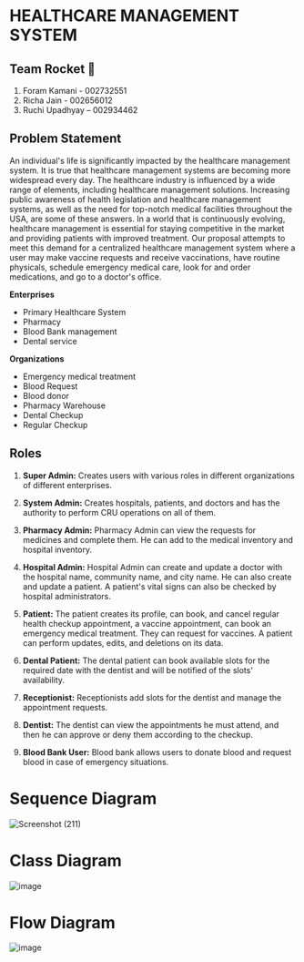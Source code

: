 # HEALTHCARE MANAGEMENT SYSTEM

## Team Rocket 🚀

1. Foram Kamani - 002732551
2. Richa Jain - 002656012 
3. Ruchi Upadhyay – 002934462

## Problem Statement

An individual's life is significantly impacted by the healthcare management system. It is true that healthcare management systems are becoming more widespread every day. The healthcare industry is influenced by a wide range of elements, including healthcare management solutions. Increasing public awareness of health legislation and healthcare management systems, as well as the need for top-notch medical facilities throughout the USA, are some of these answers. In a world that is continuously evolving, healthcare management is essential for staying competitive in the market and providing patients with improved treatment. Our proposal attempts to meet this demand for a centralized healthcare management system where a user may make vaccine requests and receive vaccinations, have routine physicals, schedule emergency medical care, look for and order medications, and go to a doctor's office.

**Enterprises** 
- Primary Healthcare System
- Pharmacy
- Blood Bank management
- Dental service

**Organizations** 
- Emergency medical treatment
- Blood Request
- Blood donor
- Pharmacy Warehouse
- Dental Checkup
- Regular Checkup

## Roles

1. **Super Admin:** Creates users with various roles in different organizations of different enterprises.

2. **System Admin:** Creates hospitals, patients, and doctors and has the authority to perform CRU operations on all of them.

3. **Pharmacy Admin:** Pharmacy Admin can view the requests for medicines and complete them. He can add to the medical inventory and hospital inventory. 

4. **Hospital Admin:** Hospital Admin can create and update a doctor with the hospital name, community name, and city name. He can also create and update a patient. A patient's vital signs can also be checked by hospital administrators.

5. **Patient:** The patient creates its profile, can book, and cancel regular health checkup appointment, a vaccine appointment, can book an emergency medical treatment. They can request for vaccines. A patient can perform updates, edits, and deletions on its data.

6. **Dental Patient:** The dental patient can book available slots for the required date with the dentist and will be notified of the slots' availability.

7. **Receptionist:** Receptionists add slots for the dentist and manage the appointment requests. 

8. **Dentist:** The dentist can view the appointments he must attend, and then he can approve or deny them according to the checkup. 

9. **Blood Bank User:** Blood bank allows users to donate blood and request blood in case of emergency situations.


# Sequence Diagram
![Screenshot (211)](https://user-images.githubusercontent.com/114556755/206954564-df7db226-f63e-471b-a133-5e68cea6b7fc.png)


# Class Diagram
![image](https://user-images.githubusercontent.com/114442442/206962374-96fd7e24-caaf-4b8d-9cc2-efcaca70a09c.png)


# Flow Diagram

![image](https://user-images.githubusercontent.com/114556755/206961510-2fe806b3-8c01-49be-a749-4c02a6c68ce2.png)

